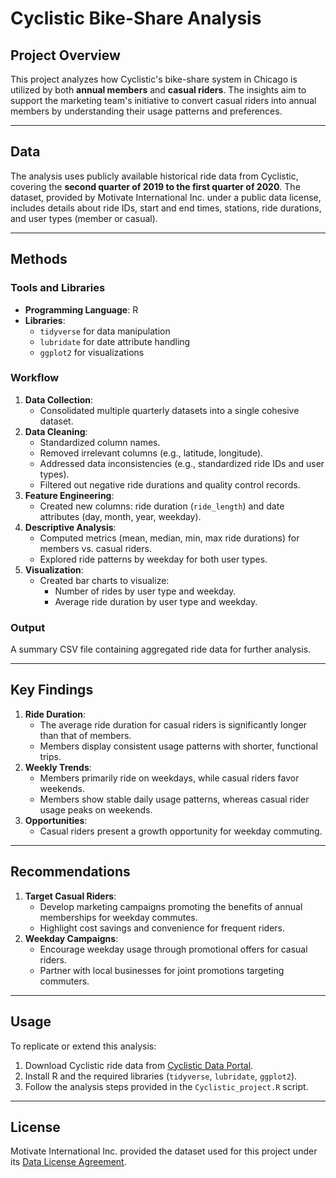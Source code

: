 # Cyclistic Bike-Share Analysis

## Project Overview

This project analyzes how Cyclistic's bike-share system in Chicago is utilized by both **annual members** and **casual riders**. The insights aim to support the marketing team's initiative to convert casual riders into annual members by understanding their usage patterns and preferences.

---

## Data

The analysis uses publicly available historical ride data from Cyclistic, covering the **second quarter of 2019 to the first quarter of 2020**. The dataset, provided by Motivate International Inc. under a public data license, includes details about ride IDs, start and end times, stations, ride durations, and user types (member or casual).

---

## Methods

### Tools and Libraries
- **Programming Language**: R
- **Libraries**:
  - `tidyverse` for data manipulation
  - `lubridate` for date attribute handling
  - `ggplot2` for visualizations

### Workflow
1. **Data Collection**:
   - Consolidated multiple quarterly datasets into a single cohesive dataset.
2. **Data Cleaning**:
   - Standardized column names.
   - Removed irrelevant columns (e.g., latitude, longitude).
   - Addressed data inconsistencies (e.g., standardized ride IDs and user types).
   - Filtered out negative ride durations and quality control records.
3. **Feature Engineering**:
   - Created new columns: ride duration (`ride_length`) and date attributes (day, month, year, weekday).
4. **Descriptive Analysis**:
   - Computed metrics (mean, median, min, max ride durations) for members vs. casual riders.
   - Explored ride patterns by weekday for both user types.
5. **Visualization**:
   - Created bar charts to visualize:
     - Number of rides by user type and weekday.
     - Average ride duration by user type and weekday.

### Output
A summary CSV file containing aggregated ride data for further analysis.

---

## Key Findings

1. **Ride Duration**:
   - The average ride duration for casual riders is significantly longer than that of members.
   - Members display consistent usage patterns with shorter, functional trips.
2. **Weekly Trends**:
   - Members primarily ride on weekdays, while casual riders favor weekends.
   - Members show stable daily usage patterns, whereas casual rider usage peaks on weekends.
3. **Opportunities**:
   - Casual riders present a growth opportunity for weekday commuting.

---

## Recommendations

1. **Target Casual Riders**:
   - Develop marketing campaigns promoting the benefits of annual memberships for weekday commutes.
   - Highlight cost savings and convenience for frequent riders.
2. **Weekday Campaigns**:
   - Encourage weekday usage through promotional offers for casual riders.
   - Partner with local businesses for joint promotions targeting commuters.

---

## Usage

To replicate or extend this analysis:
1. Download Cyclistic ride data from [Cyclistic Data Portal](https://divvy-tripdata.s3.amazonaws.com/index.html).
2. Install R and the required libraries (`tidyverse`, `lubridate`, `ggplot2`).
3. Follow the analysis steps provided in the `Cyclistic_project.R` script.

---

## License

Motivate International Inc. provided the dataset used for this project under its [Data License Agreement](https://divvybikes.com/data-license-agreement).
